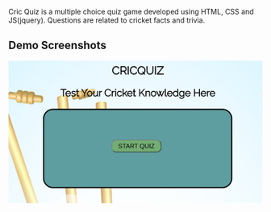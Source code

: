 Cric Quiz is a multiple choice quiz game developed using HTML, CSS and JS(jquery). Questions are related to cricket facts and trivia.

## Demo Screenshots

![Cric Quiz](/images/demo.png)